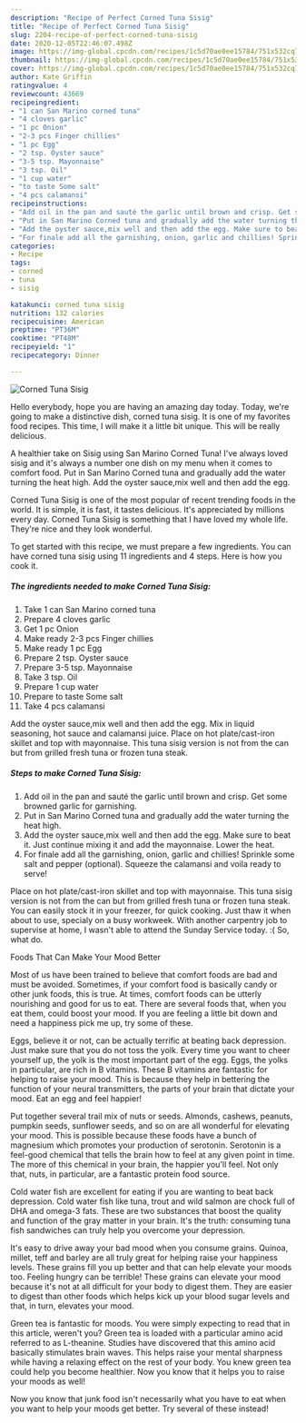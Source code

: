 ```yaml
---
description: "Recipe of Perfect Corned Tuna Sisig"
title: "Recipe of Perfect Corned Tuna Sisig"
slug: 2204-recipe-of-perfect-corned-tuna-sisig
date: 2020-12-05T22:46:07.498Z
image: https://img-global.cpcdn.com/recipes/1c5d70ae0ee15784/751x532cq70/corned-tuna-sisig-recipe-main-photo.jpg
thumbnail: https://img-global.cpcdn.com/recipes/1c5d70ae0ee15784/751x532cq70/corned-tuna-sisig-recipe-main-photo.jpg
cover: https://img-global.cpcdn.com/recipes/1c5d70ae0ee15784/751x532cq70/corned-tuna-sisig-recipe-main-photo.jpg
author: Kate Griffin
ratingvalue: 4
reviewcount: 43669
recipeingredient:
- "1 can San Marino corned tuna"
- "4 cloves garlic"
- "1 pc Onion"
- "2-3 pcs Finger chillies"
- "1 pc Egg"
- "2 tsp. Oyster sauce"
- "3-5 tsp. Mayonnaise"
- "3 tsp. Oil"
- "1 cup water"
- "to taste Some salt"
- "4 pcs calamansi"
recipeinstructions:
- "Add oil in the pan and sauté the garlic until brown and crisp. Get some browned garlic for garnishing."
- "Put in San Marino Corned tuna and gradually add the water turning the heat high."
- "Add the oyster sauce,mix well and then add the egg. Make sure to beat it. Just continue mixing it and add the mayonnaise. Lower the heat."
- "For finale add all the garnishing, onion, garlic and chillies! Sprinkle some salt and pepper (optional). Squeeze the calamansi and voila ready to serve!"
categories:
- Recipe
tags:
- corned
- tuna
- sisig

katakunci: corned tuna sisig 
nutrition: 132 calories
recipecuisine: American
preptime: "PT36M"
cooktime: "PT48M"
recipeyield: "1"
recipecategory: Dinner

---
```



![Corned Tuna Sisig](https://img-global.cpcdn.com/recipes/1c5d70ae0ee15784/751x532cq70/corned-tuna-sisig-recipe-main-photo.jpg)

Hello everybody, hope you are having an amazing day today. Today, we're going to make a distinctive dish, corned tuna sisig. It is one of my favorites food recipes. This time, I will make it a little bit unique. This will be really delicious.

A healthier take on Sisig using San Marino Corned Tuna! I&#39;ve always loved sisig and it&#39;s always a number one dish on my menu when it comes to comfort food. Put in San Marino Corned tuna and gradually add the water turning the heat high. Add the oyster sauce,mix well and then add the egg.

Corned Tuna Sisig is one of the most popular of recent trending foods in the world. It is simple, it is fast, it tastes delicious. It's appreciated by millions every day. Corned Tuna Sisig is something that I have loved my whole life. They're nice and they look wonderful.


To get started with this recipe, we must prepare a few ingredients. You can have corned tuna sisig using 11 ingredients and 4 steps. Here is how you cook it.

<!--inarticleads1-->

##### The ingredients needed to make Corned Tuna Sisig:

1. Take 1 can San Marino corned tuna
1. Prepare 4 cloves garlic
1. Get 1 pc Onion
1. Make ready 2-3 pcs Finger chillies
1. Make ready 1 pc Egg
1. Prepare 2 tsp. Oyster sauce
1. Prepare 3-5 tsp. Mayonnaise
1. Take 3 tsp. Oil
1. Prepare 1 cup water
1. Prepare to taste Some salt
1. Take 4 pcs calamansi


Add the oyster sauce,mix well and then add the egg. Mix in liquid seasoning, hot sauce and calamansi juice. Place on hot plate/cast-iron skillet and top with mayonnaise. This tuna sisig version is not from the can but from grilled fresh tuna or frozen tuna steak. 

<!--inarticleads2-->

##### Steps to make Corned Tuna Sisig:

1. Add oil in the pan and sauté the garlic until brown and crisp. Get some browned garlic for garnishing.
1. Put in San Marino Corned tuna and gradually add the water turning the heat high.
1. Add the oyster sauce,mix well and then add the egg. Make sure to beat it. Just continue mixing it and add the mayonnaise. Lower the heat.
1. For finale add all the garnishing, onion, garlic and chillies! Sprinkle some salt and pepper (optional). Squeeze the calamansi and voila ready to serve!


Place on hot plate/cast-iron skillet and top with mayonnaise. This tuna sisig version is not from the can but from grilled fresh tuna or frozen tuna steak. You can easily stock it in your freezer, for quick cooking. Just thaw it when about to use, specialy on a busy workweek. With another carpentry job to supervise at home, I wasn&#39;t able to attend the Sunday Service today. :( So, what do. 

Foods That Can Make Your Mood Better


Most of us have been trained to believe that comfort foods are bad and must be avoided. Sometimes, if your comfort food is basically candy or other junk foods, this is true. At times, comfort foods can be utterly nourishing and good for us to eat. There are several foods that, when you eat them, could boost your mood. If you are feeling a little bit down and need a happiness pick me up, try some of these.

Eggs, believe it or not, can be actually terrific at beating back depression. Just make sure that you do not toss the yolk. Every time you want to cheer yourself up, the yolk is the most important part of the egg. Eggs, the yolks in particular, are rich in B vitamins. These B vitamins are fantastic for helping to raise your mood. This is because they help in bettering the function of your neural transmitters, the parts of your brain that dictate your mood. Eat an egg and feel happier!

Put together several trail mix of nuts or seeds. Almonds, cashews, peanuts, pumpkin seeds, sunflower seeds, and so on are all wonderful for elevating your mood. This is possible because these foods have a bunch of magnesium which promotes your production of serotonin. Serotonin is a feel-good chemical that tells the brain how to feel at any given point in time. The more of this chemical in your brain, the happier you'll feel. Not only that, nuts, in particular, are a fantastic protein food source.

Cold water fish are excellent for eating if you are wanting to beat back depression. Cold water fish like tuna, trout and wild salmon are chock full of DHA and omega-3 fats. These are two substances that boost the quality and function of the gray matter in your brain. It's the truth: consuming tuna fish sandwiches can truly help you overcome your depression. 

It's easy to drive away your bad mood when you consume grains. Quinoa, millet, teff and barley are all truly great for helping raise your happiness levels. These grains fill you up better and that can help elevate your moods too. Feeling hungry can be terrible! These grains can elevate your mood because it's not at all difficult for your body to digest them. They are easier to digest than other foods which helps kick up your blood sugar levels and that, in turn, elevates your mood.

Green tea is fantastic for moods. You were simply expecting to read that in this article, weren't you? Green tea is loaded with a particular amino acid referred to as L-theanine. Studies have discovered that this amino acid basically stimulates brain waves. This helps raise your mental sharpness while having a relaxing effect on the rest of your body. You knew green tea could help you become healthier. Now you know that it helps you to raise your moods as well!

Now you know that junk food isn't necessarily what you have to eat when you want to help your moods get better. Try several of these instead!

